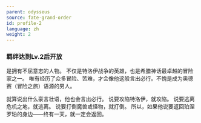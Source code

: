 ```yaml
---
parent: odysseus
source: fate-grand-order
id: profile-2
language: zh
weight: 2
---
```


### 羁绊达到Lv.2后开放

是拥有不屈意志的人物。
不仅是特洛伊战争的英雄，也是希腊神话最卓越的冒险家之一。
唯有经历了众多冒险、苦难，才会像他这般言出必行。不愧是成为奥德赛（冒险之旅）语源的男人。

就算说出什么豪言壮语，他也会言出必行。
说要攻陷特洛伊，就攻陷。
说要逃离危机之地，就逃离。
说要打倒魔兽或怪物，就打倒。
所以，如果他说要返回珀涅罗珀的身边——终有一天，就一定会返回。
